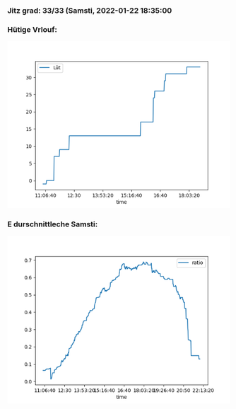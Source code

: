 ### Jitz grad: 33/33 (Samsti, 2022-01-22 18:35:00

### Hütige Vrlouf:
![Graph](Today.png)

### E durschnittleche Samsti:
![Graph](Samsti.png)